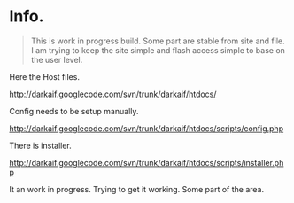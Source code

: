 # Info. #
> This is work in progress build. Some part are stable from site and file. I am trying to keep the site simple and flash access simple to base on the user level.

Here the Host files.

http://darkaif.googlecode.com/svn/trunk/darkaif/htdocs/

Config needs to be setup manually.

http://darkaif.googlecode.com/svn/trunk/darkaif/htdocs/scripts/config.php

There is installer.

http://darkaif.googlecode.com/svn/trunk/darkaif/htdocs/scripts/installer.php

It an work in progress. Trying to get it working. Some part of the area.